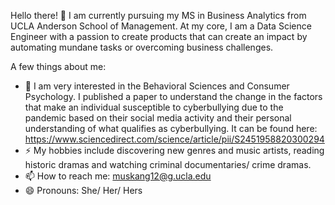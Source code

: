 Hello there! 👋
I am currently pursuing my MS in Business Analytics from UCLA Anderson School of Management. At my core, I am a Data Science Engineer with a passion to create products that can create an impact by automating mundane tasks or overcoming business challenges.

A few things about me:
- 🌱 I am very interested in the Behavioral Sciences and Consumer Psychology. I published a paper to understand the change in the factors that make an individual susceptible to cyberbullying due to the pandemic based on their social media activity and their personal understanding of what qualifies as cyberbullying. It can be found here: https://www.sciencedirect.com/science/article/pii/S2451958820300294 
- ⚡ My hobbies include discovering new genres and music artists, reading historic dramas and watching criminal documentaries/ crime dramas.
- 📫 How to reach me: muskang12@g.ucla.edu
- 😄 Pronouns: She/ Her/ Hers

<!--
**Muskan-G99/Muskan-G99** is a ✨ _special_ ✨ repository because its `README.md` (this file) appears on your GitHub profile.

Here are some ideas to get you started:
- 🔭 I’m currently working on ...
 I’m currently learning ...
- 👯 I’m looking to collaborate on ...
- 🤔 I’m looking for help with ...
- 💬 Ask me about ...

 Fun fact: ...
-->

